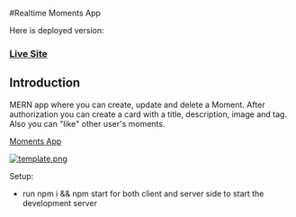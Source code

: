 #Realtime Moments App

Here is deployed version:
### [Live Site](https://my-moments-app.herokuapp.com)

## Introduction

MERN app where you can create, update and delete a Moment. 
After authorization you can create a card with a title, description, image and tag. 
Also you can "like" other user's moments.

[Moments App](https://i.postimg.cc/kX5RGx5S/template.png)

[![template.png](https://i.postimg.cc/kX5RGx5S/template.png)](https://postimg.cc/dDzVSZrQ)

Setup:
- run npm i && npm start for both client and server side to start the development server


